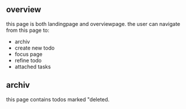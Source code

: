 ## overview

this page is both landingpage and overviewpage.
the user can navigate from this page to:

- archiv
- create new todo
- focus page
- refine todo
- attached tasks

## archiv

this page contains todos marked "deleted.
